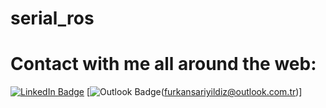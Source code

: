 # serial_ros
# Contact with me all around the web:
[![LinkedIn Badge](https://img.shields.io/badge/LinkedIn-Profile-informational?style=flat&logo=linkedin&logoColor=white&color=0D76A8)](https://www.linkedin.com/in/furkan-sariyildiz/)
[![Outlook Badge](https://img.shields.io/badge/Microsoft%20Outlook-0078D4.svg?style=for-the-badge&logo=Microsoft-Outlook&logoColor=white)(furkansariyildiz@outlook.com.tr)]